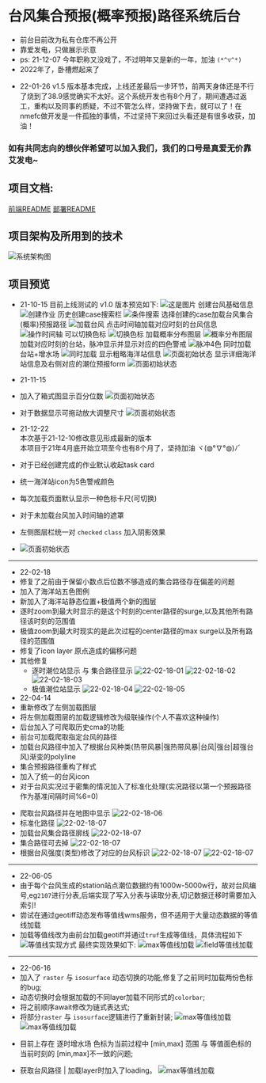 # 台风集合预报(概率预报)路径系统后台
* 前台目前改为私有仓库不再公开
* 靠爱发电，只做展示示意 
* ps: 21-12-07 今年职称又没戏了，不过明年又是新的一年，加油 `(*^▽^*)`
* 2022年了，卧槽燃起来了  
 -  22-01-26  v1.5 版本基本完成，上线还差最后一步环节，前两天身体还是不行了烧到了38.9感觉确实不太好。这个系统开发也有8个月了，期间遭遇过返工，重构以及同事的质疑，不过不管怎么样，坚持做下去，就可以了！在nmefc做开发是一件孤独的事情，不过坚持下来回过头看还是有很多收获，加油！  
 ###  如有共同志向的想伙伴希望可以加入我们，我们的口号是真爱无价靠艾发电~

## 项目文档:
[前端README](./documents/client_readme.md)
[部署README](./documents/项目部署.md)
## 项目架构及所用到的技术
![系统架构图](./documents/pic/sys.png)
## 项目预览
+ 21-10-15 目前上线测试的 v1.0 版本预览如下:
![这是图片](./documents/pic/pic001.png)
创建台风基础信息
![创建作业](./documents/pic/pic002.png)
历史创建case搜索栏
![条件搜索](./documents/pic/pic003.png)
选择创建的case加载台风集合(概率)预报路径
![加载台风](./documents/pic/pic004.png)
点击时间轴加载对应时刻的台风信息
![操作时间轴](./documents/pic/pic005.png)
可以切换色标
![切换色标](./documents/pic/pic006.png)
加载概率分布图层
![概率分布图层](./documents/pic/pic007.png)
加载对应时刻的台站，脉冲显示并显示对应的四色警戒
![脉冲4色](./documents/pic/pic008.png)
同时加载台站+增水场
![同时加载](./documents/pic/pic009.png)
显示粗略海洋站信息
![页面初始状态](./documents/pic/pic010.png)
显示详细海洋站信息及右侧对应的潮位预报form
![页面初始状态](./documents/pic/pic011.png)
+ 21-11-15 
+ 加入了箱式图显示百分位数
![页面初始状态](./documents/pic/pic012.png)
+ 对于数据显示可拖动放大调整尺寸
![页面初始状态](./documents/pic/pic013.png)

+ 21-12-22  
  本次基于21-12-10修改意见形成最新的版本  
  本项目于21年4月底开始立项至今也有8个月了，坚持加油 ヾ(◍°∇°◍)ﾉﾞ
+ 对于已经创建完成的作业默认收起task card
+ 统一海洋站icon为5色警戒颜色
+ 每次加载页面默认显示一种色标卡尺(可切换)
+ 对于未加载台风加入时间轴的遮罩
+ 左侧图层栏统一对 `checked` `class` 加入阴影效果
+ ![页面初始状态](./documents/pic/pic014.png)

---
+ 22-02-18  
+ 修复了之前由于保留小数点后位数不够造成的集合路径存在偏差的问题
+ 加入了海洋站五色图例
+ 新加入了海洋站静态位置+极值两个新的图层
+ 逐时zoom到最大时显示的是这个时刻的center路径的surge,以及其他所有路径该时刻的范围值
+ 极值zoom到最大时现实的是此次过程的center路径的max surge以及所有路径的范围值
+ 修复了icon layer 原点造成的偏移问题
+ 其他修复
  * 逐时潮位站显示 与 集合路径显示
![22-02-18-01](./documents/pic/pic015.png)
![22-02-18-02](./documents/pic/pic016.png)
![22-02-18-03](./documents/pic/pic017.png)
  * 极值潮位站显示
![22-02-18-04](./documents/pic/pic018.png)
![22-02-18-05](./documents/pic/pic019.png)
+ 22-04-14
+ 重新修改了左侧加载图层
+ 将左侧加载图层的加载逻辑修改为级联操作(个人不喜欢这种操作)
+ 后台加入了可爬取历史cma的功能
+ 前台可加载爬取指定台风的路径
+ 加载台风路径中加入了根据台风种类(热带风暴|强热带风暴|台风|强台|超强台风)渐变的polyline
+ 集合预报路径重构了样式
+ 加入了统一的台风icon
+ 对于台风实况过于密集的情况加入了标准化处理(实况路径以第一个预报路径作为基准间隔时间%6=0)
- 爬取台风路径并在地图中显示
![22-02-18-06](./documents/pic/pic020.png)
- 标准化路径
![22-02-18-07](./documents/pic/pic021.png)
- 加载台风集合路径廓线
![22-02-18-07](./documents/pic/pic022.png)
- 集合路径可去掉
![22-02-18-07](./documents/pic/pic023.png)
- 根据台风强度(类型)修改了对应的台风标识
![22-02-18-07](./documents/pic/pic024.png)
![22-02-18-07](./documents/pic/pic025.png)
---
+ 22-06-05  
+ 由于每个台风生成的station站点潮位数据约有1000w-5000w行，故对台风编号,eg`2107`进行分表,后端实现了写入分表与读取分表,切记数据迁移时需要加入索引!
+ 尝试在通过geotiff动态发布等值线wms服务，但不适用于大量动态数据的等值线加载  
+ 加载等值线改为由前台加载geotiff并通过`truf`生成等值线，具体流程如下
![等值线实现方式](./documents/pic/pic026.png)
最终实现效果如下:
![max等值线加载](./documents/pic/pic027.png)
![field等值线加载](./documents/pic/pic028.png)
---
+ 22-06-16
+ 加入了 `raster` 与 `isosurface` 动态切换的功能,修复了之前同时加载两份色标的bug;
+ 动态切换时会根据加载的不同layer加载不同形式的`colorbar`;
+ 将之前顺序await修改为链式表达式;
+ 将部分`raster` 与 `isosurface`逻辑进行了重新封装;
![max等值线加载](./documents/pic/pic029.png)
![max等值线加载](./documents/pic/pic030.png)
* 目前上存在 逐时增水场 色标为当前过程中 [min,max] 范围 与 等值面色标的 当前时刻的 [min,max]不一致的问题;
+ 获取台风路径 | 加载layer时加入了loading。
![max等值线加载](./documents/pic/pic031.png)